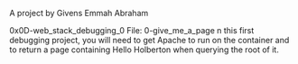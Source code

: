  A project by Givens Emmah Abraham

0x0D-web_stack_debugging_0
File: 0-give_me_a_page
n this first debugging project, you will need to get Apache to run on the container and to return a page containing Hello Holberton when querying the root of it.
